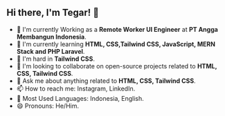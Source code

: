 ## Hi there, I'm Tegar! 👋
- 🚀 I'm currently Working as a **Remote Worker UI Engineer** at **PT Angga Membangun Indonesia**.
- 📖 I'm currently learning **HTML, CSS,Tailwind CSS, JavaScript, MERN Stack and PHP Laravel**.
- 🦾 I'm hard in **Tailwind CSS**.
- 🤝 I'm looking to collaborate on open-source projects related to **HTML, CSS, Tailwind CSS**.
- 💬 Ask me about anything related to **HTML, CSS, Tailwind CSS**.
- 📫 How to reach me: Instagram, LinkedIn.
- 🎨 Most Used Languages: Indonesia, English.
- 😄 Pronouns: He/Him.
